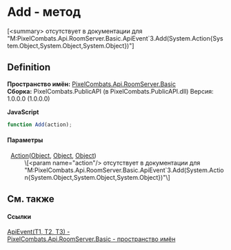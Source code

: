 # Add - метод


\[&lt;summary&gt; отсутствует в документации для "M:PixelCombats.Api.RoomServer.Basic.ApiEvent`3.Add(System.Action{System.Object,System.Object,System.Object})"\]



## Definition
**Пространство имён:** <a href="299769b5-0515-f682-c4bd-afa5af18175d">PixelCombats.Api.RoomServer.Basic</a>  
**Сборка:** PixelCombats.PublicAPI (в PixelCombats.PublicAPI.dll) Версия: 1.0.0.0 (1.0.0.0)

**JavaScript**
``` JavaScript
function Add(action);
```



#### Параметры
<dl><dt>  <a href="https://learn.microsoft.com/dotnet/api/system.action-3" target="_blank" rel="noopener noreferrer">Action</a>(<a href="https://learn.microsoft.com/dotnet/api/system.object" target="_blank" rel="noopener noreferrer">Object</a>, <a href="https://learn.microsoft.com/dotnet/api/system.object" target="_blank" rel="noopener noreferrer">Object</a>, <a href="https://learn.microsoft.com/dotnet/api/system.object" target="_blank" rel="noopener noreferrer">Object</a>)</dt><dd>\[&lt;param name="action"/&gt; отсутствует в документации для "M:PixelCombats.Api.RoomServer.Basic.ApiEvent`3.Add(System.Action{System.Object,System.Object,System.Object})"\]</dd></dl>

## См. также


#### Ссылки
<a href="238281e8-4e19-b6db-01f9-04b2da4c747f">ApiEvent(T1, T2, T3) - </a>  
<a href="299769b5-0515-f682-c4bd-afa5af18175d">PixelCombats.Api.RoomServer.Basic - пространство имён</a>  
